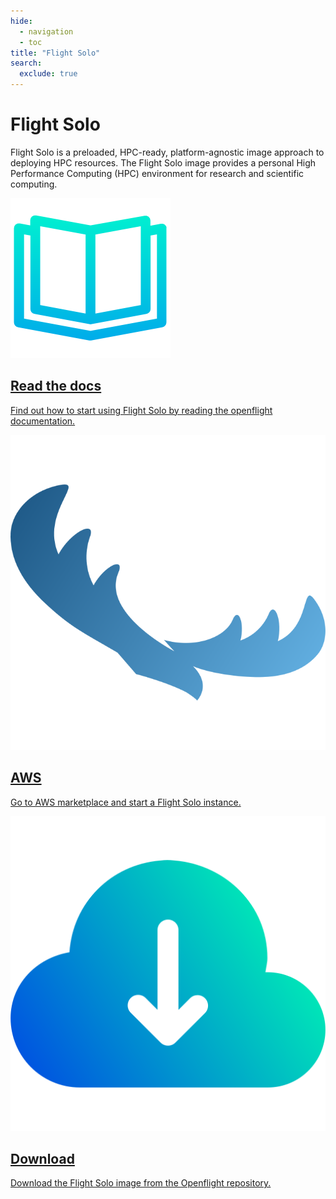 ```yaml
---
hide:
  - navigation
  - toc
title: "Flight Solo"
search:
  exclude: true
---
```


<div class="solo-container no-tabs">
  <div class="md-sidebar md-sidebar--primary"></div>
  <div class="solo-content">
    <h1>
      Flight Solo
    </h1>
    <div id="solo-main-text">
      <p>
        Flight Solo is a preloaded, HPC-ready, platform-agnostic image approach to deploying HPC resources. 
        The Flight Solo image provides a personal High Performance Computing (HPC) environment for research and scientific 
        computing.
      </p>
    </div>
    <div class="solo-card-container">
      <a class="solo-card"
         href="../docs/flight-solo">
        <img 
          alt="Documentation icon"
          class="solo-icon"
          src="assets/images/docs.png"
        >
        <h2 class="card-text">Read the docs</h2>
        <p class="card-text">
          Find out how to start using Flight Solo by reading the openflight documentation.
        </p>
      </a>
      <a class="solo-card"
         href="https://aws.amazon.com/marketplace/pp/prodview-q5u533n6b34oc?sr=0-1&ref_=beagle&applicationId=AWSMPContessa"
         target="_blank"
      >
        <img 
          alt="Flight Solo icon"
          class="solo-icon"
          src="../assets/images/solo_logo.svg"
        >
        <h2 class="card-text">AWS</h2>
        <p class="card-text">
          Go to AWS marketplace and start a Flight Solo instance.
        </p>
      </a>
      <a class="solo-card" 
         href="https://repo.openflighthpc.org/?prefix=images/FlightSolo/"
         target="_blank"
      >
        <img 
          alt="Download icon"
          class="solo-icon"
          src="assets/images/download.png"
        >
        <h2 class="card-text">Download</h2>
        <p class="card-text">
          Download the Flight Solo image from the Openflight repository.
        </p>
      </a>
    </div>
  </div>
  <div class="md-sidebar md-sidebar--secondary"></div>
</div>
<div class="md-header__topic"></div>
